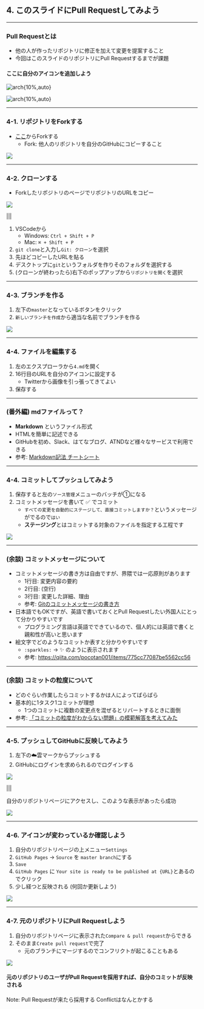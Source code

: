 ## 4. このスライドにPull Requestしてみよう

---

### Pull Requestとは

- 他の人が作ったリポジトリに修正を加えて変更を提案すること
- 今回はこのスライドのリポジトリにPull Requestするまでが課題

#### ここに自分のアイコンを追加しよう

![arch{10%,auto}](https://pbs.twimg.com/profile_images/905693918506885120/8mu7XRoa_400x400.png)

<!-- 以下のURLを自分のアイコンにする -->

![arch{10%,auto}](https://gyazo.com/d2ac65ba5e42a42e0a8c092eeef4171b)

---

### 4-1. リポジトリをForkする

- [ここ](https://github.com/TokiwaTools/lecture_git_vscode)からForkする
	- Fork: 他人のリポジトリを自分のGitHubにコピーすること

![](resources/images/pull_request_1.png)

---

### 4-2. クローンする

- ForkしたリポジトリのページでリポジトリのURLをコピー

![](resources/images/pull_request_2.png)

|||

1. VSCodeから
	- Windows: `Ctrl + Shift + P`
	- Mac: `⌘ + Shift + P`
1. `git clone`と入力し`Git: クローン`を選択
1. 先ほどコピーしたURLを貼る
1. デスクトップに`git`というフォルダを作りそのフォルダを選択する
1. (クローンが終わったら)右下のポップアップから`リポジトリを開く`を選択

---

### 4-3. ブランチを作る

1. 左下の`master`となっているボタンをクリック
2. `新しいブランチを作成`から適当な名前でブランチを作る

![](resources/images/pull_request_3.png)

---

### 4-4. ファイルを編集する

1. 左のエクスプローラから`4.md`を開く
2. 16行目のURLを自分のアイコンに設定する
	- Twitterから画像を引っ張ってきてよい
3. 保存する

---

### (番外編) mdファイルって？

- **Markdown** というファイル形式
- HTMLを簡単に記述できる
- GitHubを初め、Slack、はてなブログ、ATNDなど様々なサービスで利用できる
- 参考: [Markdown記法 チートシート](https://qiita.com/Qiita/items/c686397e4a0f4f11683d)

---

### 4-4. コミットしてプッシュしてみよう

1. 保存すると左の`ソース管理`メニューのバッチが①になる
1. コミットメッセージを書いて :white_check_mark: でコミット
	- `すべての変更を自動的にステージして、直接コミットしますか？`というメッセージがでるので`はい`
	- **ステージング**とはコミットする対象のファイルを指定する工程です

![](resources/images/pull_request_4.png)

---

### (余談) コミットメッセージについて

- コミットメッセージの書き方は自由ですが、界隈では一応原則があります
	- 1行目: 変更内容の要約
	- 2行目: (空行)
	- 3行目: 変更した詳細、理由
	- 参考: [Gitのコミットメッセージの書き方](https://qiita.com/itosho/items/9565c6ad2ffc24c09364)
- 日本語でもOKですが、英語で書いておくとPull Requestしたい外国人にとって分かりやすいです
	- プログラミング言語は英語でできているので、個人的には英語で書くと親和性が高いと思います
- 絵文字でどのようなコミットか表すと分かりやすいです
	- `:sparkles:` -> :sparkles: のように表示されます
	- 参考: https://qiita.com/pocotan001/items/775cc77087be5562cc56

---

### (余談) コミットの粒度について

- どのぐらい作業したらコミットするかは人によってばらばら
- 基本的に1タスク1コミットが理想
	- 1つのコミットに複数の変更点を混ぜるとリバートするときに面倒
- 参考: [「コミットの粒度がわからない問題」の模範解答を考えてみた](https://qiita.com/jnchito/items/40e0c7d32fde352607be)

---

### 4-5. プッシュしてGitHubに反映してみよう

1. 左下の:cloud:雲マークからプッシュする
2. GitHubにログインを求められるのでログインする

![](resources/images/pull_request_5.png)

|||

自分のリポジトリページにアクセスし、このような表示があったら成功

![](resources/images/pull_request_6.png)

---

### 4-6. アイコンが変わっているか確認しよう

1. 自分のリポジトリページの上メニュー`Settings`
2. `GitHub Pages` → `Source` を `master branch`にする
3. `Save`
4. `GitHub Pages` に `Your site is ready to be published at {URL}`とあるのでクリック
5. 少し経つと反映される (何回か更新しよう)

![](resources/images/pull_request_7.png)

---

### 4-7. 元のリポジトリにPull Requestしよう

1. 自分のリポジトリページに表示された`Compare & pull request`からできる
2. そのまま`Create pull request`で完了
   - 元のブランチにマージするのでコンフリクトが起こることもある

![](resources/images/pull_request_6.png)

#### 元のリポジトリのユーザがPull Requestを採用すれば、自分のコミットが反映される

Note: Pull Requestが来たら採用する
Conflictはなんとかする